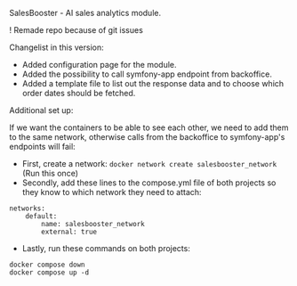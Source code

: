 SalesBooster - AI sales analytics module.

! Remade repo because of git issues

Changelist in this version:
- Added configuration page for the module.
- Added the possibility to call symfony-app endpoint from backoffice.
- Added a template file to list out the response data and to choose which order dates should be fetched.

Additional set up:

If we want the containers to be able to see each other, we need to add them to the same network, otherwise calls from the backoffice to symfony-app's endpoints will fail:
- First, create a network: `docker network create salesbooster_network` (Run this once)
- Secondly, add these lines to the compose.yml file of both projects so they know to which network they need to attach:
```
networks:
    default:
        name: salesbooster_network
        external: true
 ```
- Lastly, run these commands on both projects:
 ```
 docker compose down
 docker compose up -d
```
